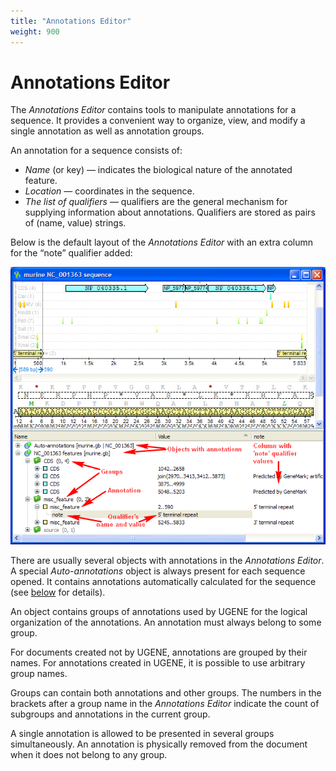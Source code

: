 ```yaml
---
title: "Annotations Editor"
weight: 900
---
```


# Annotations Editor

The _Annotations Editor_ contains tools to manipulate annotations for a sequence. It provides a convenient way to organize, view, and modify a single annotation as well as annotation groups.

An annotation for a sequence consists of:

*   _Name_ (or key) — indicates the biological nature of the annotated feature.
*   _Location_ — coordinates in the sequence.
*   _The list of qualifiers_ — qualifiers are the general mechanism for supplying information about annotations. Qualifiers are stored as pairs of (name, value) strings.

Below is the default layout of the _Annotations Editor_ with an extra column for the “note” qualifier added:

![](/images/65929451/65929452.png)

There are usually several objects with annotations in the _Annotations Editor_. A special _Auto-annotations_ object is always present for each sequence opened. It contains annotations automatically calculated for the sequence (see [below](http://ugene.unipro.ru/documentation/manual/sequence_view/annotations_editor.html#auto-annotations) for details).

An object contains groups of annotations used by UGENE for the logical organization of the annotations. An annotation must always belong to some group.

For documents created not by UGENE, annotations are grouped by their names. For annotations created in UGENE, it is possible to use arbitrary group names.

Groups can contain both annotations and other groups. The numbers in the brackets after a group name in the _Annotations Editor_ indicate the count of subgroups and annotations in the current group.

A single annotation is allowed to be presented in several groups simultaneously. An annotation is physically removed from the document when it does not belong to any group.